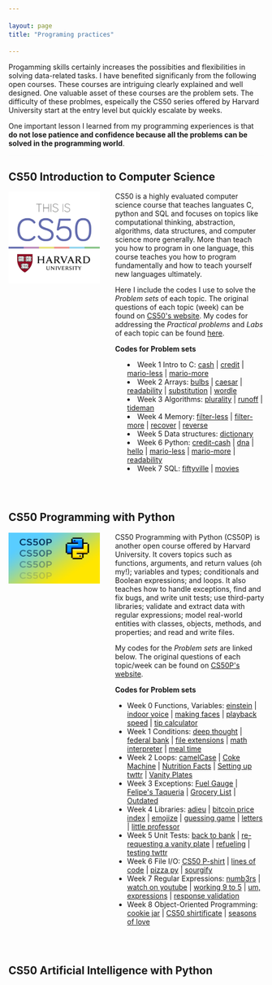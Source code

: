 ```yaml
---

layout: page
title: "Programing practices"

---
```


<style>

ul {
display: grid;
align-items: left-start;
}


/*
ul {
    display: table;
    margin: 0;
    padding: 0
}
ul li {
    margin: 0;
    padding: 0; 
    list-style: none;
    display: table-row;
}
li::before{
    content: "•";
    display: table-cell;
    padding-right: 1em;
    text-align: left;
}


ul {
    list-style: none;
    text-indent: -24px;
    margin-left: 24px;
}

ul {
  list-style: none;
  padding: 20;
  margin:0;
}


li {
  padding-left: 2em; 
  text-indent: -1.7em;
}

li::before {
  content: "•";

}
ul {
        display: table;
        margin: 0px;
        padding: 0px;
      }
      li {
        list-style: none;
        display: table-row;
      }
      li::before {
        content: ".";
        display: table-cell;
        text-align: left;
        padding-right: 1em;
      }
*/

.cs50-list {
    list-style-position: inside
}

</style>

Progamming skills certainly increases the possibities and flexibilities in solving data-related tasks. I have benefited significanly from the following open courses. These courses are intriguing clearly explained and well designed. One valuable asset of these courses are the problem sets. The difficulty of these problmes, espeically the CS50 series offered by Harvard University start at the entry level but quickly escalate by weeks. 

One important lesson I learned from my programming experiences is that **do not lose patience and confidence because all the problems can be solved in the programming world**. 

<hr style="background-color: whitesmoke; size: 1px; opacity: .25">


## CS50 Introduction to Computer Science

<img style="border: 0px solid; width: 180px; height: 180px; float: left; padding:0px 30px 320px 0px" src="/images/cs50_logo.jpg" alt="" class="inline-block">
CS50 is a highly evaluated computer science course that teaches languates C, python and SQL and focuses on topics like computational thinking, abstraction, algorithms, data structures, and computer science more generally. More than teach you how to program in one language, this course teaches you how to program fundamentally and how to teach yourself new languages ultimately. 

Here I include the codes I use to solve the *Problem sets* of each topic. The original questions of each topic (week) can be found on <a href="https://cs50.harvard.edu/x/2023/" target="_blank">CS50's website</a>. 
My codes for addressing the *Practical problems* and *Labs* of each topic can be found <a href="https://github.com/jingwenzhang1118/CS50_complete/tree/main" target="_blank">here</a>. 

<b>Codes for Problem sets</b>
<ul class="cs50-list">
    <li> Week 1 Intro to C:
        <a href="https://github.com/jingwenzhang1118/CS50_complete/blob/main/cs50-week1/pset1/cash.c" target="_blank">cash</a> | 
        <a href="https://github.com/jingwenzhang1118/CS50_complete/blob/6194761254b259ccea4340ba0af65fd22868455c/cs50-week1/pset1/credit.c#L1" target="_blank"> credit</a> |  
        <a href="https://github.com/jingwenzhang1118/CS50_complete/blob/main/cs50-week1/pset1/mario-less.c" target="_blank">mario-less</a> | 
        <a href="https://github.com/jingwenzhang1118/CS50_complete/blob/main/cs50-week1/pset1/mario-more.c" target="_blank">mario-more</a> 
    </li>
    <li> Week 2 Arrays:
        <a href="https://github.com/jingwenzhang1118/CS50_complete/blob/main/cs50-week2/pset2/bulbs.c" target="_blank">bulbs</a> |
        <a href="https://github.com/jingwenzhang1118/CS50_complete/blob/main/cs50-week2/pset2/caesar.c" target="_blank">caesar</a> |
        <a href="https://github.com/jingwenzhang1118/CS50_complete/blob/main/cs50-week2/pset2/readability.c" target="_blank">readability</a> |
        <a href="https://github.com/jingwenzhang1118/CS50_complete/blob/main/cs50-week2/pset2/substitution.c" target="_blank">substitution</a> |
        <a href="https://github.com/jingwenzhang1118/CS50_complete/blob/main/cs50-week2/pset2/wordle.c" target="_blank">wordle</a> 
    </li>
    <li> Week 3 Algorithms:
        <a href="https://github.com/jingwenzhang1118/CS50_complete/blob/main/cs50-week3/pset3/plurality.c" target="_blank">plurality</a> |
        <a href="https://github.com/jingwenzhang1118/CS50_complete/blob/main/cs50-week3/pset3/runoff.c" target="_blank">runoff</a> |
        <a href="https://github.com/jingwenzhang1118/CS50_complete/blob/main/cs50-week3/pset3/tideman.c" target="_blank">tideman</a> 
    </li>
    <li> Week 4 Memory:
        <a href="https://github.com/jingwenzhang1118/CS50_complete/blob/main/cs50-week4/pset4/filter-less-helpers.c" target="_blank">filter-less</a> |
        <a href="https://github.com/jingwenzhang1118/CS50_complete/blob/main/cs50-week4/pset4/filter-more-helpers.c" target="_blank">filter-more</a> |
        <a href="https://github.com/jingwenzhang1118/CS50_complete/blob/main/cs50-week4/pset4/recover.c" target="_blank">recover</a> |
        <a href="https://github.com/jingwenzhang1118/CS50_complete/blob/main/cs50-week4/pset4/reverse.c" target="_blank">reverse</a> 
    </li>
    <li> Week 5 Data structures:
        <a href="https://github.com/jingwenzhang1118/CS50_complete/blob/main/cs50-week5/pset5/dictionary.c" target="_blank">dictionary</a> 
    </li>
    <li> Week 6 Python:
        <a href="https://github.com/jingwenzhang1118/CS50_complete/blob/main/cs50-week6/pset6/credit-cash.py" target="_blank">credit-cash</a> |
        <a href="https://github.com/jingwenzhang1118/CS50_complete/blob/main/cs50-week6/pset6/dna.py" target="_blank">dna</a> |
        <a href="https://github.com/jingwenzhang1118/CS50_complete/blob/main/cs50-week6/pset6/hello.py" target="_blank">hello</a> |
        <a href="https://github.com/jingwenzhang1118/CS50_complete/blob/main/cs50-week6/pset6/mario-less.py" target="_blank">mario-less</a> |
        <a href="https://github.com/jingwenzhang1118/CS50_complete/blob/main/cs50-week6/pset6/mario-more.py" target="_blank">mario-more</a> |
        <a href="https://github.com/jingwenzhang1118/CS50_complete/blob/main/cs50-week6/pset6/readability.py" target="_blank">readability</a> 
    </li>
    <li> Week 7 SQL:
        <a href="https://github.com/jingwenzhang1118/CS50_complete/blob/main/cs50-week7/pset7/fiftyville-log.sql" target="_blank">fiftyville</a> |
        <a href="https://github.com/jingwenzhang1118/CS50_complete/blob/main/cs50-week7/pset7/movies.sql" target="_blank">movies</a> 
    </li>
</ul>

<br>

<!--Scroll boxes
<div style="height:200px;border:0px solid; background-color:whitesmoke; opacity: .25; overflow:auto;">
    <p style="color:black"><b>Codes for Problem sets<b>
        <ul>
            <li> Week 1 Intro to C:
            <a href="https://github.com/jingwenzhang1118/CS50_complete/blob/main/cs50-week1/pset1/cash.c" target="_blank">cash</a> | 
            <a href="https://github.com/jingwenzhang1118/CS50_complete/blob/6194761254b259ccea4340ba0af65fd22868455c/cs50-week1/pset1/credit.c#L1" target="_blank"> credit</a> |  
            <a href="https://github.com/jingwenzhang1118/CS50_complete/blob/main/cs50-week1/pset1/mario-less.c" target="_blank">mario-less</a> | 
            <a href="https://github.com/jingwenzhang1118/CS50_complete/blob/main/cs50-week1/pset1/mario-more.c" target="_blank">mario-more</a> |  
            </li>
            <li> Week 2 Intro to C:
            <a href="https://github.com/jingwenzhang1118/CS50_complete/blob/main/cs50-week1/pset1/cash.c" target="_blank">cash</a> | 
            <a href="https://github.com/jingwenzhang1118/CS50_complete/blob/6194761254b259ccea4340ba0af65fd22868455c/cs50-week1/pset1/credit.c#L1" target="_blank"> credit</a> |  
            <a href="https://github.com/jingwenzhang1118/CS50_complete/blob/main/cs50-week1/pset1/mario-less.c" target="_blank">mario-less</a> | 
            <a href="https://github.com/jingwenzhang1118/CS50_complete/blob/main/cs50-week1/pset1/mario-more.c" target="_blank">mario-more</a> |  
            </li>
            <li> Week 2 Intro to C:</li>
            <li> Week 2 Intro to C:</li>
            <li> Week 2 Intro to C:</li>
            <li> Week 2 Intro to C:</li>
            <li> Week 2 Intro to C:</li>
            <li> Week 2 Intro to C:</li>
            <li> Week 2 Intro to C:</li>
            <li> Week 2 Intro to C:</li>
        </ul>
    </p>
</div>
-->

<hr style="background-color: whitesmoke; size: 1px; opacity: .25">


## CS50 Programming with Python

<img style="border: 0px solid; width: 180px; height: 100px; float:left; padding:0px 30px 350px 0px" src="/images/cs50p.webp" alt="" class="inline-block">
CS50 Programming with Python (CS50P) is another open course offered by Harvard University. It covers topics such as functions, arguments, and return values (oh my!); variables and types; conditionals and Boolean expressions; and loops. It also teaches how to handle exceptions, find and fix bugs, and write unit tests; use third-party libraries; validate and extract data with regular expressions; model real-world entities with classes, objects, methods, and properties; and read and write files.

My codes for the *Problem sets* are linked below. The original questions of each topic/week can be found on <a href="https://cs50.harvard.edu/python/2022/" target="_blank">CS50P's website</a>.


<b>Codes for Problem sets</b>
<ul>
    <li> Week 0 Functions, Variables:
        <a href="https://github.com/jingwenzhang1118/cs50-Python/blob/main/CS50p/cs50p_week0/einstein.py" target="_blank">einstein</a> |
        <a href="https://github.com/jingwenzhang1118/cs50-Python/blob/main/CS50p/cs50p_week0/indoor.py" target="_blank">indoor voice</a> |
        <a href="https://github.com/jingwenzhang1118/cs50-Python/blob/main/CS50p/cs50p_week0/faces.py" target="_blank">making faces</a> |
        <a href="https://github.com/jingwenzhang1118/cs50-Python/blob/main/CS50p/cs50p_week0/playback.py" target="_blank">playback speed</a> |
        <a href="https://github.com/jingwenzhang1118/cs50-Python/blob/main/CS50p/cs50p_week0/tip/tip.py" target="_blank">tip calculator</a> 
    </li>
    <li> Week 1 Conditions:
        <a href="https://github.com/jingwenzhang1118/cs50-Python/blob/main/CS50p/cs50p_week1/deep/deep.py" target="_blank">deep thought</a> |
        <a href="https://github.com/jingwenzhang1118/cs50-Python/blob/main/CS50p/cs50p_week1/bank/bank.py" target="_blank">federal bank</a> |
        <a href="https://github.com/jingwenzhang1118/cs50-Python/blob/main/CS50p/cs50p_week1/extensions/extensions.py" target="_blank">file extensions</a> |
        <a href="https://github.com/jingwenzhang1118/cs50-Python/blob/main/CS50p/cs50p_week1/interpreter/interpreter.py" target="_blank">math interpreter</a> |
        <a href="https://github.com/jingwenzhang1118/cs50-Python/blob/main/CS50p/cs50p_week1/meal/meal.py" target="_blank">meal time</a> 
    </li>
    <li> Week 2 Loops:
        <a href="https://github.com/jingwenzhang1118/cs50-Python/blob/main/CS50p/cs50p_week2/camel/camel.py" target="_blank">camelCase</a> |
        <a href="https://github.com/jingwenzhang1118/cs50-Python/blob/main/CS50p/cs50p_week2/coke/coke.py" target="_blank">Coke Machine</a> |
        <a href="https://github.com/jingwenzhang1118/cs50-Python/blob/main/CS50p/cs50p_week2/nutrition/nutrition.py" target="_blank">Nutrition Facts</a> |
        <a href="https://github.com/jingwenzhang1118/cs50-Python/blob/main/CS50p/cs50p_week2/plates/plates.py" target="_blank">Setting up twttr</a> |
        <a href="https://github.com/jingwenzhang1118/cs50-Python/blob/main/CS50p/cs50p_week2/plates/plates.py" target="_blank">Vanity Plates</a> 
    </li>
    <li> Week 3 Exceptions:
        <a href="https://github.com/jingwenzhang1118/cs50-Python/blob/main/CS50p/cs50p_week3/fuel/fuel.py" target="_blank">Fuel Gauge</a> |
        <a href="https://github.com/jingwenzhang1118/cs50-Python/blob/main/CS50p/cs50p_week3/taqueria/taqueria.py" target="_blank">Felipe's Taqueria</a> |
        <a href="https://github.com/jingwenzhang1118/cs50-Python/blob/main/CS50p/cs50p_week3/grocery/grocery.py" target="_blank">Grocery List</a> |
        <a href="https://github.com/jingwenzhang1118/cs50-Python/blob/main/CS50p/cs50p_week3/outdated/outdated.py" target="_blank">Outdated</a> 
    </li>
    <li> Week 4 Libraries:
        <a href="https://github.com/jingwenzhang1118/cs50-Python/blob/main/CS50p/cs50p_week4/adieu/adieu.py" target="_blank">adieu</a> |
        <a href="https://github.com/jingwenzhang1118/cs50-Python/blob/main/CS50p/cs50p_week4/bitcoin/bitcoin.py" target="_blank">bitcoin price index</a> |
        <a href="https://github.com/jingwenzhang1118/cs50-Python/blob/main/CS50p/cs50p_week4/emojize/emojize.py" target="_blank">emojize</a> |
        <a href="https://github.com/jingwenzhang1118/cs50-Python/blob/main/CS50p/cs50p_week4/game/game.py" target="_blank">guessing game</a> |
        <a href="https://github.com/jingwenzhang1118/cs50-Python/blob/main/CS50p/cs50p_week4/figlet/figlet.py" target="_blank">letters</a> |
        <a href="https://github.com/jingwenzhang1118/cs50-Python/blob/main/CS50p/cs50p_week4/professor/professor.py" target="_blank">little professor</a> 
    </li>
    <li> Week 5 Unit Tests:
        <a href="https://github.com/jingwenzhang1118/cs50-Python/tree/main/CS50p/cs50p_week5/test_bank" target="_blank">back to bank</a> |
        <a href="https://github.com/jingwenzhang1118/cs50-Python/tree/main/CS50p/cs50p_week5/test_plates" target="_blank">re-requesting a vanity plate</a> |
        <a href="https://github.com/jingwenzhang1118/cs50-Python/tree/main/CS50p/cs50p_week5/test_fuel" target="_blank">refueling</a> |
        <a href="https://github.com/jingwenzhang1118/cs50-Python/tree/main/CS50p/cs50p_week5/test_twttr" target="_blank">testing twttr</a> 
    </li>
    <li> Week 6 File I/O:
        <a href="https://github.com/jingwenzhang1118/cs50-Python/blob/main/CS50p/cs50p_week6/shirt/shirt.py" target="_blank">CS50 P-shirt</a> |
        <a href="https://github.com/jingwenzhang1118/cs50-Python/blob/main/CS50p/cs50p_week6/lines/lines.py" target="_blank">lines of code</a> |
        <a href="https://github.com/jingwenzhang1118/cs50-Python/blob/main/CS50p/cs50p_week6/pizza/pizza.py" target="_blank">pizza py</a> |
        <a href="https://github.com/jingwenzhang1118/cs50-Python/blob/main/CS50p/cs50p_week6/scourgify/scourgify.py" target="_blank">sourgify</a> 
    </li>
    <li> Week 7 Regular Expressions:
        <a href="https://github.com/jingwenzhang1118/cs50-Python/tree/main/CS50p/cs50p_week7/numb3rs" target="_blank">numb3rs</a> |
        <a href="https://github.com/jingwenzhang1118/cs50-Python/blob/main/CS50p/cs50p_week7/watch/watch.py" target="_blank">watch on youtube</a> |
        <a href="https://github.com/jingwenzhang1118/cs50-Python/tree/main/CS50p/cs50p_week7/working" target="_blank">working 9 to 5</a> |
        <a href="https://github.com/jingwenzhang1118/cs50-Python/tree/main/CS50p/cs50p_week7/um" target="_blank">um, expressions</a> |
        <a href="https://github.com/jingwenzhang1118/cs50-Python/blob/main/CS50p/cs50p_week7/response/response.py" target="_blank">response validation</a> 
    </li>
    <li> Week 8 Object-Oriented Programming:
        <a href="https://github.com/jingwenzhang1118/cs50-Python/tree/main/CS50p/cs50p_week8/jar" target="_blank">cookie jar</a> |
        <a href="https://github.com/jingwenzhang1118/cs50-Python/blob/main/CS50p/cs50p_week8/shirtificate/shirtificate.py" target="_blank">CS50 shirtificate</a> |
        <a href="https://github.com/jingwenzhang1118/cs50-Python/tree/main/CS50p/cs50p_week8/seasons" target="_blank">seasons of love</a> 
    </li>
</ul>
<br>

<hr style="background-color: whitesmoke; size: 1px; opacity: .25">


## CS50 Artificial Intelligence with Python



